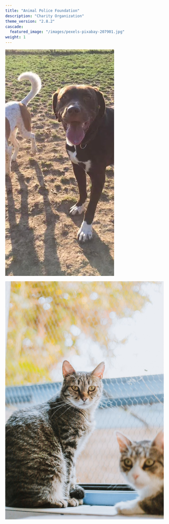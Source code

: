 ```yaml
---
title: "Animal Police Foundation"
description: "Charity Organization"
theme_version: "2.8.2"
cascade:
  featured_image: "/images/pexels-pixabay-207901.jpg"
weight: 1
---
```


![](/images/c6d17d_3c090179e264405f82f44e5f153f5f45_mv2.jpg)

![](/images/307113213_478916970806714_1405178437525709554_n.jpg)
